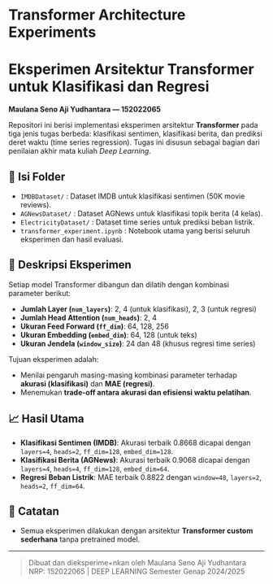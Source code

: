 # Transformer Architecture Experiments
# Eksperimen Arsitektur Transformer untuk Klasifikasi dan Regresi
**Maulana Seno Aji Yudhantara — 152022065**

Repositori ini berisi implementasi eksperimen arsitektur **Transformer** pada tiga jenis tugas berbeda: klasifikasi sentimen, klasifikasi berita, dan prediksi deret waktu (time series regression). Tugas ini disusun sebagai bagian dari penilaian akhir mata kuliah *Deep Learning*.

## 📂 Isi Folder
- `IMDBDataset/` : Dataset IMDB untuk klasifikasi sentimen (50K movie reviews).
- `AGNewsDataset/` : Dataset AGNews untuk klasifikasi topik berita (4 kelas).
- `ElectricityDataset/` : Dataset time series untuk prediksi beban listrik.
- `transformer_experiment.ipynb` : Notebook utama yang berisi seluruh eksperimen dan hasil evaluasi.

## 🧪 Deskripsi Eksperimen
Setiap model Transformer dibangun dan dilatih dengan kombinasi parameter berikut:

- **Jumlah Layer (`num_layers`)**: 2, 4 (untuk klasifikasi), 2, 3 (untuk regresi)
- **Jumlah Head Attention (`num_heads`)**: 2, 4
- **Ukuran Feed Forward (`ff_dim`)**: 64, 128, 256
- **Ukuran Embedding (`embed_dim`)**: 64, 128 (untuk teks)
- **Ukuran Jendela (`window_size`)**: 24 dan 48 (khusus regresi time series)

Tujuan eksperimen adalah:
- Menilai pengaruh masing-masing kombinasi parameter terhadap **akurasi (klasifikasi)** dan **MAE (regresi)**.
- Menemukan **trade-off antara akurasi dan efisiensi waktu pelatihan**.

## 📈 Hasil Utama
- **Klasifikasi Sentimen (IMDB)**: Akurasi terbaik 0.8668 dicapai dengan `layers=4`, `heads=2`, `ff_dim=128`, `embed_dim=128`.
- **Klasifikasi Berita (AGNews)**: Akurasi terbaik 0.9068 dicapai dengan `layers=4`, `heads=4`, `ff_dim=128`, `embed_dim=64`.
- **Regresi Beban Listrik**: MAE terbaik 0.8822 dengan `window=48`, `layers=2`, `heads=2`, `ff_dim=64`.

## 📎 Catatan
- Semua eksperimen dilakukan dengan arsitektur **Transformer custom sederhana** tanpa pretrained model.

---

> Dibuat dan dieksperime+nkan oleh Maulana Seno Aji Yudhantara  
> NRP: 152022065 | DEEP LEARNING Semester Genap 2024/2025

